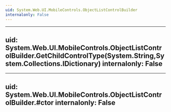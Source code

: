 ```yaml
---
uid: System.Web.UI.MobileControls.ObjectListControlBuilder
internalonly: False
---
```


---
uid: System.Web.UI.MobileControls.ObjectListControlBuilder.GetChildControlType(System.String,System.Collections.IDictionary)
internalonly: False
---

---
uid: System.Web.UI.MobileControls.ObjectListControlBuilder.#ctor
internalonly: False
---
